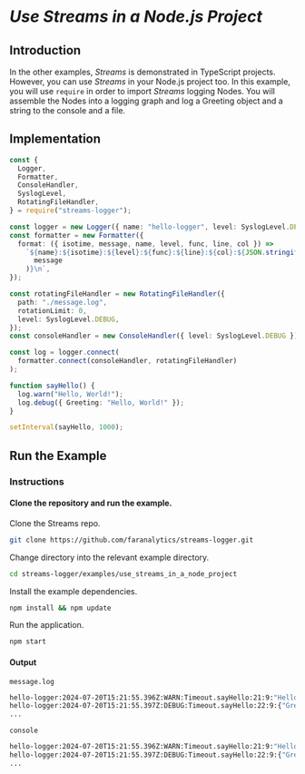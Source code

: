 # _Use Streams in a Node.js Project_

## Introduction

In the other examples, _Streams_ is demonstrated in TypeScript projects. However, you can use _Streams_ in your Node.js project too. In this example, you will use `require` in order to import _Streams_ logging Nodes. You will assemble the Nodes into a logging graph and log a Greeting object and a string to the console and a file.

## Implementation

```ts
const {
  Logger,
  Formatter,
  ConsoleHandler,
  SyslogLevel,
  RotatingFileHandler,
} = require("streams-logger");

const logger = new Logger({ name: "hello-logger", level: SyslogLevel.DEBUG });
const formatter = new Formatter({
  format: ({ isotime, message, name, level, func, line, col }) =>
    `${name}:${isotime}:${level}:${func}:${line}:${col}:${JSON.stringify(
      message
    )}\n`,
});

const rotatingFileHandler = new RotatingFileHandler({
  path: "./message.log",
  rotationLimit: 0,
  level: SyslogLevel.DEBUG,
});
const consoleHandler = new ConsoleHandler({ level: SyslogLevel.DEBUG });

const log = logger.connect(
  formatter.connect(consoleHandler, rotatingFileHandler)
);

function sayHello() {
  log.warn("Hello, World!");
  log.debug({ Greeting: "Hello, World!" });
}

setInterval(sayHello, 1000);
```

## Run the Example

### Instructions

#### Clone the repository and run the example.

Clone the Streams repo.

```bash
git clone https://github.com/faranalytics/streams-logger.git
```

Change directory into the relevant example directory.

```bash
cd streams-logger/examples/use_streams_in_a_node_project
```

Install the example dependencies.

```bash
npm install && npm update
```

Run the application.

```bash
npm start
```

#### Output

`message.log`

```bash
hello-logger:2024-07-20T15:21:55.396Z:WARN:Timeout.sayHello:21:9:"Hello, World!"
hello-logger:2024-07-20T15:21:55.397Z:DEBUG:Timeout.sayHello:22:9:{"Greeting":"Hello, World!"}
...
```

`console`

```bash
hello-logger:2024-07-20T15:21:55.396Z:WARN:Timeout.sayHello:21:9:"Hello, World!"
hello-logger:2024-07-20T15:21:55.397Z:DEBUG:Timeout.sayHello:22:9:{"Greeting":"Hello, World!"}
...
```
